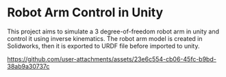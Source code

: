 # Robot Arm Control in Unity

This project aims to simulate a 3 degree-of-freedom robot arm in unity and control it using inverse kinematics. The robot arm model is created in Solidworks, then it is exported to URDF file before imported to unity.


https://github.com/user-attachments/assets/23e6c554-cb06-45fc-b9bd-38ab9a30737c

